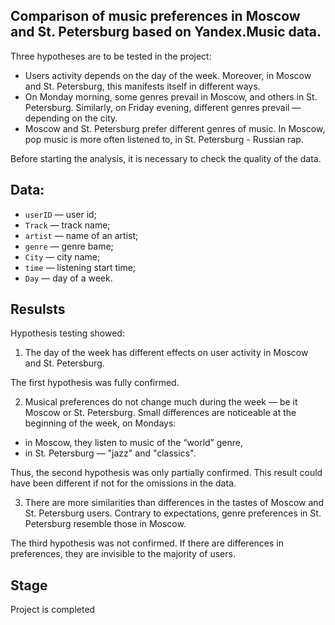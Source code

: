 ## Comparison of music preferences in Moscow and St. Petersburg based on Yandex.Music data.
Three hypotheses are to be tested in the project:
* Users activity depends on the day of the week. Moreover, in Moscow and St. Petersburg, this manifests itself in different ways.
* On Monday morning, some genres prevail in Moscow, and others in St. Petersburg. Similarly, on Friday evening, different genres prevail — depending on the city.
* Moscow and St. Petersburg prefer different genres of music. In Moscow, pop music is more often listened to, in St. Petersburg - Russian rap.

Before starting the analysis, it is necessary to check the quality of the data.

## Data:
- `userID` — user id;
- `Track` — track name;
- `artist` — name of an artist;
- `genre` — genre bame;
- `City` — city name;
- `time` — listening start time;
- `Day` — day of a week.

## Resulsts
Hypothesis testing showed:

1. The day of the week has different effects on user activity in Moscow and St. Petersburg.

The first hypothesis was fully confirmed.

2. Musical preferences do not change much during the week — be it Moscow or St. Petersburg. Small differences are noticeable at the beginning of the week, on Mondays:
* in Moscow, they listen to music of the “world” genre,
* in St. Petersburg — "jazz" and "classics".

Thus, the second hypothesis was only partially confirmed. This result could have been different if not for the omissions in the data.

3. There are more similarities than differences in the tastes of Moscow and St. Petersburg users. Contrary to expectations, genre preferences in St. Petersburg resemble those in Moscow.

The third hypothesis was not confirmed. If there are differences in preferences, they are invisible to the majority of users.

## Stage

Project is completed
